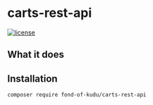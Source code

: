 # carts-rest-api
[![license](https://img.shields.io/github/license/fond-of-kudu/product-image-storage-connector.svg)](https://packagist.org/packages/fond-of-kudu/product-image-storage-connector)

## What it does

## Installation

```
composer require fond-of-kudu/carts-rest-api
```
